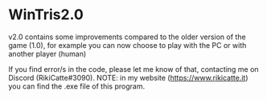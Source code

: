 # WinTris2.0
v2.0 contains some improvements compared to the older version of the game (1.0), for example you can now choose to play with the PC or with another player (human)

If you find error/s in the code, please let me know of that, contacting me on Discord (RikiCatte#3090). NOTE: in my website (https://www.rikicatte.it) you can find the .exe file of this program.
